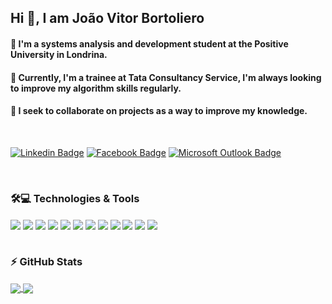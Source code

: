 
## Hi 👋, I am João Vitor Bortoliero

#### 📖 I'm a systems analysis and development student at the Positive University in Londrina.
#### 🔭 Currently, I'm a trainee at Tata Consultancy Service, I'm always looking to improve my algorithm skills regularly.
#### 🤝 I seek to collaborate on projects as a way to improve my knowledge.

<br/> 

[![Linkedin Badge](https://img.shields.io/badge/LinkedIn-0077B5?style=for-the-badge&logo=linkedin&logoColor=white)](https://www.linkedin.com/in/joaovitorbortoliero/)
[![Facebook Badge](https://img.shields.io/badge/facebook-%231877F2.svg?&style=for-the-badge&logo=facebook&logoColor=white)](https://www.facebook.com/joaovitor.bortolierosilva)
[![Microsoft Outlook Badge](https://img.shields.io/badge/bortoliero.10@hotmail.com-0078D4?style=for-the-badge&logo=microsoft-outlook&logoColor=white)](https://www.outlook.com/bortoliero.10@hotmail.com)

<br/> 

### 🛠️💻 Technologies & Tools
<div style="display: inline_block"> 
  <img align="center" src= "https://img.shields.io/badge/JavaScript-323330?style=for-the-badge&logo=javascript&logoColor=F7DF1E"/>
  <img align="center" src= "https://img.shields.io/badge/TypeScript-007ACC?style=for-the-badge&logo=typescript&logoColor=white"/>
  <img align="center" src= "https://img.shields.io/badge/C%23-239120?style=for-the-badge&logo=c-sharp&logoColor=white"/>
  <img align="center" src= "https://img.shields.io/badge/CSS3-1572B6?style=for-the-badge&logo=css3&logoColor=white"/>
  <img align="center" src= "https://img.shields.io/badge/HTML5-E34F26?style=for-the-badge&logo=html5&logoColor=white"/>
  <img align="center" src= "https://img.shields.io/badge/MySQL-005C84?style=for-the-badge&logo=mysql&logoColor=white"/>
  <img align="center" src= "https://img.shields.io/badge/Expo-1B1F23?style=for-the-badge&logo=expo&logoColor=white"/>
  <img align="center" src= "https://img.shields.io/badge/Node.js-339933?style=for-the-badge&logo=nodedotjs&logoColor=white"/>
  <img align="center" src= "https://img.shields.io/badge/Express.js-000000?style=for-the-badge&logo=express&logoColor=white"/>
  <img align="center" src= "https://img.shields.io/badge/npm-CB3837?style=for-the-badge&logo=npm&logoColor=white"/>                
  <img align="center" src= "https://img.shields.io/badge/React-20232A?style=for-the-badge&logo=react&logoColor=61DAFB"/>
  <img align="center" src= "https://img.shields.io/badge/Postman-FF6C37?style=for-the-badge&logo=Postman&logoColor=white"/>
</div>

<br/>

### ⚡ GitHub Stats

<a href="https://github.com/joaobortoliero/github-readme-stats">
   <img align="center" src="https://github-readme-stats.vercel.app/api?username=joaobortoliero&show_icons=true&theme=radical&card_width450px" />
</a>
<a href="https://github.com/joaobortoliero/github-readme-stats">
  <img align="center" src="https://github-readme-stats.vercel.app/api/top-langs/?username=joaobortoliero&layout=compact" />
</a>

